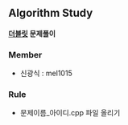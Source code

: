 ## Algorithm Study

**[더블릿](www.dovelet.com) 문제풀이**

### Member

- 신광식 : mel1015

### Rule

- 문제이름_아이디.cpp 파일 올리기
